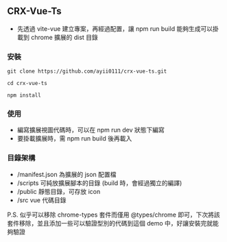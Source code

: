 ## CRX-Vue-Ts

- 先透過 vite-vue 建立專案，再經過配置，讓 npm run build 能夠生成可以掛載到 chrome 擴展的 dist 目錄





### 安裝

```shell
git clone https://github.com/ayii0111/crx-vue-ts.git

cd crx-vue-ts

npm install
```



### 使用

- 編寫擴展視圖代碼時，可以在 npm run dev 狀態下編寫
- 要掛載擴展時，需 npm run build 後再載入



### 目錄架構

- /manifest.json    為擴展的 json 配置檔
- /scripts               可純放擴展腳本的目錄 (build 時，會經過獨立的編譯)
- /public               靜態目錄，可存放 icon
- /src                     vue 代碼目錄

P.S. 似乎可以移除 chrome-types 套件而僅用 @types/chrome 即可，下次將該套件移除，並且添加一些可以驗證型別的代碼到這個 demo 中，好讓安裝完就能夠驗證